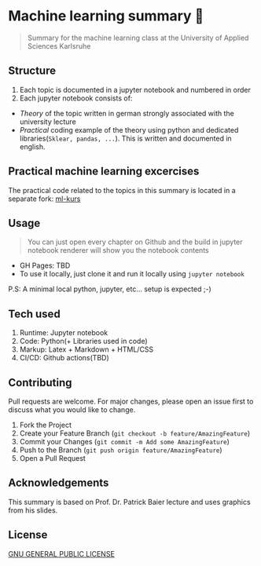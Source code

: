 # Machine learning summary 🤖

> Summary for the machine learning class at the University of Applied Sciences Karlsruhe

## Structure

1. Each topic is documented in a jupyter notebook and numbered in order
2. Each jupyter notebook consists of:

* *Theory* of the topic written in german strongly associated with the university lecture
* *Practical* coding example of the theory using python and dedicated libraries(`Sklear, pandas, ...`). This is written and documented in english.

## Practical machine learning excercises

The practical code related to the topics in this summary is located in a separate fork: [ml-kurs](https://github.com/daniel-vera-g/ml-kurs/)


## Usage

> You can just open every chapter on Github and the build in jupyter notebook renderer will show you the notebook contents

* GH Pages: TBD
* To use it locally, just clone it and run it locally using `jupyter notebook`

P.S: A minimal local python, jupyter, etc... setup is expected ;-) 

## Tech used

1. Runtime: Jupyter notebook
2. Code: Python(+ Libraries used in code)
3. Markup: Latex + Markdown + HTML/CSS
4. CI/CD: Github actions(TBD)

## Contributing

Pull requests are welcome. For major changes, please open an issue first to discuss what you would like to change.

1. Fork the Project
2. Create your Feature Branch (`git checkout -b feature/AmazingFeature`)
3. Commit your Changes (`git commit -m Add some AmazingFeature`)
4. Push to the Branch (`git push origin feature/AmazingFeature`)
5. Open a Pull Request

## Acknowledgements

This summary is based on Prof. Dr. Patrick Baier lecture and uses graphics from his slides.

## License

[GNU GENERAL PUBLIC LICENSE](https://choosealicense.com/licenses/agpl-3.0/)
